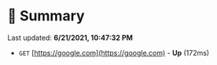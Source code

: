# 📖 Summary
Last updated: **6/21/2021, 10:47:32 PM**

- `GET` [https://google.com](https://google.com) - **Up** (172ms)
